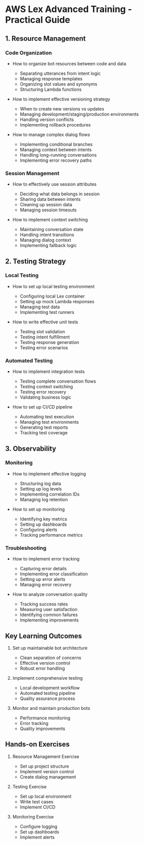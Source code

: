 # AWS Lex Advanced Training - Practical Guide

## 1. Resource Management
### Code Organization
- How to organize bot resources between code and data
   - Separating utterances from intent logic
   - Managing response templates
   - Organizing slot values and synonyms
   - Structuring Lambda functions

- How to implement effective versioning strategy
   - When to create new versions vs updates
   - Managing development/staging/production environments
   - Handling version conflicts
   - Implementing rollback procedures

- How to manage complex dialog flows
   - Implementing conditional branches
   - Managing context between intents
   - Handling long-running conversations
   - Implementing error recovery paths

### Session Management
- How to effectively use session attributes
   - Deciding what data belongs in session
   - Sharing data between intents
   - Cleaning up session data
   - Managing session timeouts

- How to implement context switching
   - Maintaining conversation state
   - Handling intent transitions
   - Managing dialog context
   - Implementing fallback logic

## 2. Testing Strategy
### Local Testing
- How to set up local testing environment
   - Configuring local Lex container
   - Setting up mock Lambda responses
   - Managing test data
   - Implementing test runners

- How to write effective unit tests
   - Testing slot validation
   - Testing intent fulfillment
   - Testing response generation
   - Testing error scenarios

### Automated Testing
- How to implement integration tests
   - Testing complete conversation flows
   - Testing context switching
   - Testing error recovery
   - Validating business logic

- How to set up CI/CD pipeline
   - Automating test execution
   - Managing test environments
   - Generating test reports
   - Tracking test coverage

## 3. Observability
### Monitoring
- How to implement effective logging
   - Structuring log data
   - Setting up log levels
   - Implementing correlation IDs
   - Managing log retention

- How to set up monitoring
   - Identifying key metrics
   - Setting up dashboards
   - Configuring alerts
   - Tracking performance metrics

### Troubleshooting
- How to implement error tracking
   - Capturing error details
   - Implementing error classification
   - Setting up error alerts
   - Managing error recovery

- How to analyze conversation quality
   - Tracking success rates
   - Measuring user satisfaction
   - Identifying common failures
   - Implementing improvements

## Key Learning Outcomes
1. Set up maintainable bot architecture
   - Clean separation of concerns
   - Effective version control
   - Robust error handling

2. Implement comprehensive testing
   - Local development workflow
   - Automated testing pipeline
   - Quality assurance process

3. Monitor and maintain production bots
   - Performance monitoring
   - Error tracking
   - Quality improvements

## Hands-on Exercises
1. Resource Management Exercise
   - Set up project structure
   - Implement version control
   - Create dialog management

2. Testing Exercise
   - Set up local environment
   - Write test cases
   - Implement CI/CD

3. Monitoring Exercise
   - Configure logging
   - Set up dashboards
   - Implement alerts

